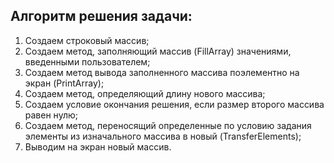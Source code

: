 ## Алгоритм решения задачи:
1. Создаем строковый массив;
2. Создаем метод, заполняющий массив (FillArray) значениями, введенными пользователем;
3. Создаем метод вывода заполненного массива поэлементно на экран (PrintArray);
4. Создаем метод, определяющий длину нового массива;
5. Создаем условие окончания решения, если размер второго массива равен нулю;
6. Создаем метод, переносящий определенные по условию задания элементы из изначального массива в новый (TransferElements);
7. Выводим на экран новый массив.